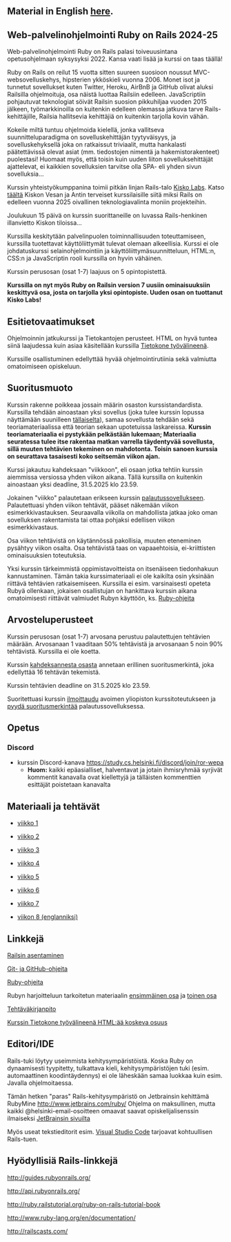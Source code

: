 ## Material in English [here](https://github.com/mluukkai/WebPalvelinohjelmointi2023/blob/main/wadror-english.md).

## Web-palvelinohjelmointi Ruby on Rails 2024-25

Web-palvelinohjelmointi Ruby on Rails palasi toiveuusintana opetusohjelmaan syksysyksi 2022. Kansa vaati lisää ja kurssi on taas täällä!

Ruby on Rails on reilut 15 vuotta sitten suureen suosioon noussut MVC-websovelluskehys, hipsterien ykköskieli vuonna 2006. Monet isot ja tunnetut sovellukset kuten Twitter, Heroku, AirBnB ja GitHub olivat aluksi Railsilla ohjelmoituja, osa näistä luottaa Railsiin edelleen. JavaScriptiin pohjautuvat teknologiat söivät Railsin suosion pikkuhiljaa vuoden 2015 jälkeen, työmarkkinoilla on kuitenkin edelleen olemassa jatkuva tarve Rails-kehittäjille, Railsia hallitsevia kehittäjiä on kuitenkin tarjolla kovin vähän.

Kokeile miltä tuntuu ohjelmoida kielellä, jonka vallitseva suunnitteluparadigma on sovelluskehittäjän tyytyväisyys, ja sovelluskehyksellä joka on ratkaissut triviaalit, mutta hankalasti päätettävissä olevat asiat (mm. tiedostojen nimentä ja hakemistorakenteet) puolestasi! Huomaat myös, että toisin kuin uuden liiton sovelluksehittäjät ajattelevat, ei kaikkien sovelluksien tarvitse olla SPA- eli yhden sivun sovelluksia...

Kurssin yhteistyökumppanina toimii pitkän linjan Rails-talo [Kisko Labs](https://www.kiskolabs.com/fi/). Katso [täältä](https://www.youtube.com/watch?v=P8THIRXnLGk) Kiskon Vesan ja Antin terveiset kurssilaisille siitä miksi Rails on edelleen vuonna 2025 oivallinen teknologiavalinta moniin projekteihin.

Joulukuun 15 päivä on kurssin suorittaneille on luvassa Rails-henkinen illanvietto Kiskon tiloissa...

Kurssilla keskitytään palvelinpuolen toiminnallisuuden toteuttamiseen, kurssilla tuotettavat käyttöliittymät tulevat olemaan alkeellisia. Kurssi ei ole johdatuskurssi selainohjelmointiin ja käyttöliittymäsuunnitteluun, HTML:n, CSS:n ja JavaScriptin rooli kurssilla on hyvin vähäinen.

Kurssin perusosan (osat 1-7) laajuus on 5 opintopistettä.

**Kurssilla on nyt myös Ruby on Railsin version 7 uusiin ominaisuuksiin keskittyvä osa, josta on tarjolla yksi opintopiste. Uuden osan on tuottanut Kisko Labs!**

## Esitietovaatimukset

Ohjelmoinnin jatkukurssi ja Tietokantojen perusteet. HTML on hyvä tuntea siinä laajudessa kuin asiaa käsitellään kurssilla [Tietokone työvälineenä](https://tkt-lapio.github.io/).

Kurssille osallistuminen edellyttää hyvää ohjelmointirutiinia sekä valmiutta omatoimiseen opiskeluun.

## Suoritusmuoto

Kurssin rakenne poikkeaa jossain määrin osaston kurssistandardista. Kurssilla tehdään ainoastaan yksi sovellus (joka tulee kurssin lopussa näyttämään suunilleen [tällaiselta](https://ratebeer22.fly.dev/)), samaa sovellusta tehdään sekä teoriamateriaalissa että teorian sekaan upotetuissa laskareissa. **Kurssin teoriamateriaalia ei pystykään pelkästään lukemaan; Materiaalia seuratessa tulee itse rakentaa matkan varrella täydentyvää sovellusta, sillä muuten tehtävien tekeminen on mahdotonta. Toisin sanoen kurssia on seurattava tasaisesti koko seitsemän viikon ajan.**

Kurssi jakautuu kahdeksaan "viikkoon", eli osaan jotka tehtiin kurssin aiemmissa versiossa yhden viikon aikana. Tällä kurssilla on kuitenkin ainoastaan yksi deadline, 31.5.2025 klo 23.59.

Jokainen "viikko" palautetaan erikseen kurssin [palautussovellukseen](https://studies.cs.helsinki.fi/stats/courses/rails2023/). Palautettuasi yhden viikon tehtävät, pääset näkemään viikon esimerkkivastauksen. Seuraavalla viikolla on mahdollista jatkaa joko oman sovelluksen rakentamista tai ottaa pohjaksi edellisen viikon esimerkkivastaus.

Osa viikon tehtävistä on käytännössä pakollisia, muuten eteneminen pysähtyy viikon osalta. Osa tehtävistä taas on vapaaehtoisia, ei-kriittisten ominaisuuksien toteutuksia.

Yksi kurssin tärkeimmistä oppimistavoitteista on itsenäiseen tiedonhakuun kannustaminen. Tämän takia kurssimateriaali ei ole kaikilta osin yksinään riittävä tehtävien ratkaisemiseen. Kurssilla ei esim. varsinaisesti opeteta Rubyä ollenkaan, jokaisen osallistujan on hankittava kurssin aikana omatoimisesti riittävät valmiudet Rubyn käyttöön, ks. [Ruby-ohjeita](https://github.com/mluukkai/WebPalvelinohjelmointi2023/blob/main/web/rubyn_perusteita.md)

## Arvosteluperusteet

Kurssin perusosan (osat 1-7) arvosana perustuu palautettujen tehtävien määrään. Arvosanaan 1 vaaditaan 50% tehtävistä ja arvosanaan 5 noin 90% tehtävistä. Kurssilla ei ole koetta.

Kurssin [kahdeksannesta osasta](/english/week8.md) annetaan erillinen suoritusmerkintä, joka edellyttää 16 tehtävän tekemistä.

Kurssin tehtävien deadline on 31.5.2025 klo 23.59.

Suoritettuasi kurssin [ilmoittaudu](https://github.com/mluukkai/WebPalvelinohjelmointi2023/blob/main/web/ilmoittautuminen.md) avoimen yliopiston kurssitoteutukseen ja [pyydä suoritusmerkintää](https://github.com/mluukkai/WebPalvelinohjelmointi2023/blob/main/web/ilmoittautuminen.md#suoritusmerkinn%C3%A4n-pyyt%C3%A4minen) palautussovelluksessa.

## Opetus

### Discord

- kurssin Discord-kanava <https://study.cs.helsinki.fi/discord/join/ror-wepa>
  - **Huom:** kaikki epäasialliset, halventavat ja jotain ihmisryhmää syrjivät kommentit kanavalla ovat kiellettyjä ja tälläisten kommenttien esittäjät poistetaan kanavalta

## Materiaali ja tehtävät

- [viikko 1](https://github.com/mluukkai/WebPalvelinohjelmointi2023/blob/main/web/viikko1.md)

- [viikko 2](https://github.com/mluukkai/WebPalvelinohjelmointi2023/blob/main/web/viikko2.md)

- [viikko 3](https://github.com/mluukkai/WebPalvelinohjelmointi2023/blob/main/web/viikko3.md)

- [viikko 4](https://github.com/mluukkai/WebPalvelinohjelmointi2023/blob/main/web/viikko4.md)

- [viikko 5](https://github.com/mluukkai/WebPalvelinohjelmointi2023/blob/main/web/viikko5.md)

- [viikko 6](https://github.com/mluukkai/WebPalvelinohjelmointi2023/blob/main/web/viikko6.md)

- [viikko 7](https://github.com/mluukkai/WebPalvelinohjelmointi2023/blob/main/web/viikko7.md)

- [viikon 8 (englanniksi)](https://github.com/mluukkai/WebPalvelinohjelmointi2023/blob/main/english/week8.md)

## Linkkejä

[Railsin asentaminen](https://github.com/mluukkai/WebPalvelinohjelmointi2023/blob/main/web/railsin_asentaminen.md)

[Git- ja GitHub-ohjeita](https://github.com/mluukkai/WebPalvelinohjelmointi2023/blob/main/web/versiohallinta.md)

[Ruby-ohjeita](https://github.com/mluukkai/WebPalvelinohjelmointi2023/blob/main/web/rubyn_perusteita.md)

Rubyn harjoitteluun tarkoitetun materiaalin [ensimmäinen osa](https://github.com/HY-TKTL/ruby-materiaali/blob/master/Perusteet.md) ja [toinen osa](https://github.com/HY-TKTL/ruby-materiaali/blob/master/LuokkiaJaOlioita.md)

[Tehtäväkirjanpito](https://studies.cs.helsinki.fi/stats/courses/rails2023)

[Kurssin Tietokone työvälineenä HTML:ää koskeva osuus](https://tkt-lapio.github.io/verkkosivut/)

## Editori/IDE

Rails-tuki löytyy useimmista kehitysympäristöistä. Koska Ruby on dynaamisesti tyypitetty, tulkattava kieli, kehitysympäristöjen tuki (esim. automaattinen koodintäydennys) ei ole läheskään samaa luokkaa kuin esim. Javalla ohjelmoitaessa.

Tämän hetken "paras" Rails-kehitysympäristö on Jetbrainsin kehittämä RubyMine http://www.jetbrains.com/ruby/
Ohjelma on maksullinen, mutta kaikki @helsinki-email-osoitteen omaavat saavat opiskelijalisenssin ilmaiseksi [JetBrainsin sivuilta](https://www.jetbrains.com/student/)

Myös useat tekstieditorit esim. [Visual Studio Code](https://code.visualstudio.com) tarjoavat kohtuullisen Rails-tuen.

## Hyödyllisiä Rails-linkkejä

http://guides.rubyonrails.org/

http://api.rubyonrails.org/

http://ruby.railstutorial.org/ruby-on-rails-tutorial-book

http://www.ruby-lang.org/en/documentation/

http://railscasts.com/
